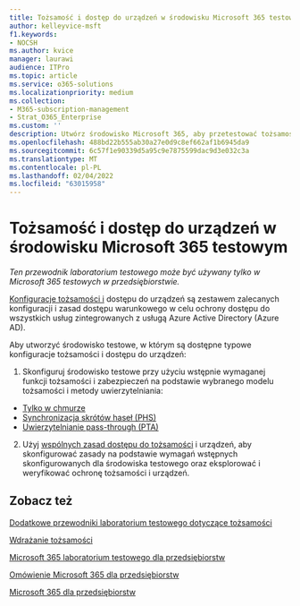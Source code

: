 ```yaml
---
title: Tożsamość i dostęp do urządzeń w środowisku Microsoft 365 testowym
author: kelleyvice-msft
f1.keywords:
- NOCSH
ms.author: kvice
manager: laurawi
audience: ITPro
ms.topic: article
ms.service: o365-solutions
ms.localizationpriority: medium
ms.collection:
- M365-subscription-management
- Strat_O365_Enterprise
ms.custom: ''
description: Utwórz środowisko Microsoft 365, aby przetestować tożsamość i dostęp do urządzenia.
ms.openlocfilehash: 488bd22b555ab30a27e0d9c8ef662af1b6945da9
ms.sourcegitcommit: 6c57f1e90339d5a95c9e7875599dac9d3e032c3a
ms.translationtype: MT
ms.contentlocale: pl-PL
ms.lasthandoff: 02/04/2022
ms.locfileid: "63015958"
---
```

# <a name="identity-and-device-access-for-your-microsoft-365-test-environment"></a>Tożsamość i dostęp do urządzeń w środowisku Microsoft 365 testowym

*Ten przewodnik laboratorium testowego może być używany tylko w Microsoft 365 testowych w przedsiębiorstwie.*

[Konfiguracje tożsamości i](../security/office-365-security/microsoft-365-policies-configurations.md) dostępu do urządzeń są zestawem zalecanych konfiguracji i zasad dostępu warunkowego w celu ochrony dostępu do wszystkich usług zintegrowanych z usługą Azure Active Directory (Azure AD).

Aby utworzyć środowisko testowe, w którym są dostępne typowe konfiguracje tożsamości i dostępu do urządzeń:

1. Skonfiguruj środowisko testowe przy użyciu wstępnie wymaganej funkcji tożsamości i zabezpieczeń na podstawie wybranego modelu tożsamości i metody uwierzytelniania:

  - [Tylko w chmurze](cloud-only-prereqs-m365-test-environment.md)
  - [Synchronizacja skrótów haseł (PHS)](phs-prereqs-m365-test-environment.md)
  - [Uwierzytelnianie pass-through (PTA)](pta-prereqs-m365-test-environment.md)

2. Użyj [wspólnych zasad dostępu do tożsamości](../security/office-365-security/identity-access-policies.md) i urządzeń, aby skonfigurować zasady na podstawie wymagań wstępnych skonfigurowanych dla środowiska testowego oraz eksplorować i weryfikować ochronę tożsamości i urządzeń.

## <a name="see-also"></a>Zobacz też

[Dodatkowe przewodniki laboratorium testowego dotyczące tożsamości](m365-enterprise-test-lab-guides.md#identity)

[Wdrażanie tożsamości](deploy-identity-solution-overview.md)

[Microsoft 365 laboratorium testowego dla przedsiębiorstw](m365-enterprise-test-lab-guides.md)

[Omówienie Microsoft 365 dla przedsiębiorstw](microsoft-365-overview.md)

[Microsoft 365 dla przedsiębiorstw](/microsoft-365-enterprise/)
